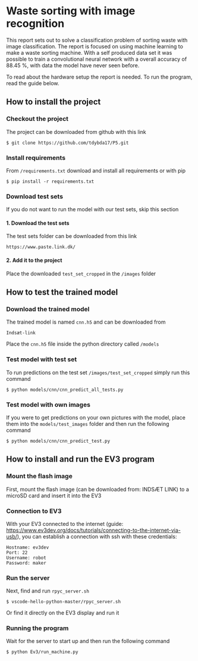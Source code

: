 # Waste sorting with image recognition

This report sets out to solve a classification problem of sorting waste with image classification. 
The report is focused on using machine learning to make a waste sorting machine. With a self produced 
data set it was possible to train a convolutional neural network with a overall accuracy of 
88.45 %, with data the model have never seen before.

To read about the hardware setup the report is needed. To run the program, read the guide below.

## How to install the project

### Checkout the project
The project can be downloaded from github with this link

    $ git clone https://github.com/tdybda17/P5.git
    
### Install requirements
From `/requirements.txt` download and install all requirements or with pip

    $ pip install -r requirements.txt
    
    
### Download test sets
If you do not want to run the model with our test sets, skip this section

#### 1. Download the test sets
The test sets folder can be downloaded from this link

    https://www.paste.link.dk/

#### 2. Add it to the project
Place the downloaded `test_set_cropped` in the `/images` folder

## How to test the trained model

### Download the trained model
The trained model is named `cnn.h5` and can be downloaded from

    Indsæt-link
    
Place the `cnn.h5` file inside the python directory called `/models`

### Test model with test set
To run predictions on the test set `/images/test_set_cropped` simply run this command

    $ python models/cnn/cnn_predict_all_tests.py
    
### Test model with own images
If you were to get predictions on your own pictures with the model, place them into the `models/test_images` 
folder and then run the following command

    $ python models/cnn/cnn_predict_test.py
    
## How to install and run the EV3 program
### Mount the flash image
First, mount the flash image (can be downloaded from: INDSÆT LINK)
to a microSD card and insert it into the EV3

### Connection to EV3
With your EV3 connected to the internet 
(guide: https://www.ev3dev.org/docs/tutorials/connecting-to-the-internet-via-usb/), you can establish a 
connection with ssh with these credentials:

    Hostname: ev3dev
    Port: 22
    Username: robot
    Password: maker

### Run the server
Next, find and run `rpyc_server.sh`

    $ vscode-hello-python-master/rpyc_server.sh
    
Or find it directly on the EV3 display and run it


### Running the program
Wait for the server to start up and then run the following command

    $ python Ev3/run_machine.py
    
